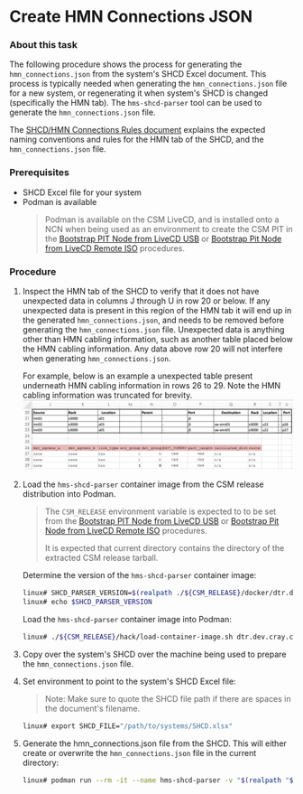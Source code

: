 # Create HMN Connections JSON
### About this task

The following procedure shows the process for generating the `hmn_connections.json` from the system's SHCD Excel document. This process is typically needed when generating the `hmn_connections.json` file for a new system, or regenerating it when system's SHCD is changed (specifically the HMN tab). The `hms-shcd-parser` tool can be used to generate the `hmn_connections.json` file.

The [SHCD/HMN Connections Rules document](shcd_hmn_connections_rules.md) explains the expected naming conventions and rules for the HMN tab of the SHCD, and the `hmn_connections.json` file.

### Prerequisites
* SHCD Excel file for your system
* Podman is available
    > Podman is available on the CSM LiveCD, and is installed onto a NCN when being used as an environment to create the CSM PIT in the [Bootstrap PIT Node from LiveCD USB](bootstrap_livecd_usb.md) or [Bootstrap Pit Node from LiveCD Remote ISO](bootstrap_livecd_remote_iso.md) procedures.

### Procedure
1. Inspect the HMN tab of the SHCD to verify that it does not have unexpected data in columns J through U in row 20 or below. If any unexpected data is present in this region of the HMN tab it will end up in the generated `hmn_connections.json`, and needs to be removed before generating the `hmn_connections.json` file. Unexpected data is anything other than HMN cabling information, such as another table placed below the HMN cabling information. Any data above row 20 will not interfere when generating `hmn_connections.json`.

    For example, below is an example a unexpected table present underneath HMN cabling information in rows 26 to 29. Note the HMN cabling information was truncated for brevity.
    ![Screen Shot of unexpected data in the HMN tab of a SHCD](../img/install/shcd-hmn-tab-unexpected-data.png)

2. Load the `hms-shcd-parser` container image from the CSM release distribution into Podman.
    > The `CSM_RELEASE` environment variable is expected to to be set from the [Bootstrap PIT Node from LiveCD USB](bootstrap_livecd_usb.md) or [Bootstrap Pit Node from LiveCD Remote ISO](bootstrap_livecd_remote_iso.md) procedures.
    >
    > It is expected that current directory contains the directory of the extracted CSM release tarball.

    Determine the version of the `hms-shcd-parser` container image:
    ```bash
    linux# SHCD_PARSER_VERSION=$(realpath ./${CSM_RELEASE}/docker/dtr.dev.cray.com/cray/hms-shcd-parser* | egrep  -o '[0-9]+\.[0-9]+\.[0-9]+$')
    linux# echo $SHCD_PARSER_VERSION
    ```

    Load the `hms-shcd-parser` container image into Podman:
    ```bash
    linux# ./${CSM_RELEASE}/hack/load-container-image.sh dtr.dev.cray.com/cray/hms-shcd-parser:$SHCD_PARSER_VERSION
    ```

3. Copy over the system's SHCD over the machine being used to prepare the `hmn_connections.json` file.

4. Set environment to point to the system's SHCD Excel file:
    > Note: Make sure to quote the SHCD file path if there are spaces in the document's filename.

    ```bash
    linux# export SHCD_FILE="/path/to/systems/SHCD.xlsx"
    ```

5. Generate the hmn_connections.json file from the SHCD. This will either create or overwrite the `hmn_connections.json` file in the current directory:

    ```bash
    linux# podman run --rm -it --name hms-shcd-parser -v "$(realpath "$SHCD_FILE")":/input/shcd_file.xlsx -v "$(pwd)":/output dtr.dev.cray.com/cray/hms-shcd-parser:$SHCD_PARSER_VERSION
    ```
